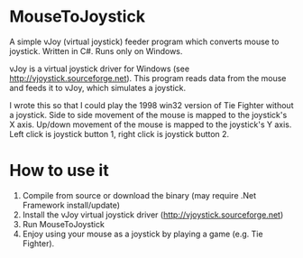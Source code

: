 MouseToJoystick
===============

A simple vJoy (virtual joystick) feeder program which converts mouse to joystick. Written in C#. Runs only on Windows.

vJoy is a virtual joystick driver for Windows (see http://vjoystick.sourceforge.net). This program reads data from the mouse and feeds it to vJoy, which simulates a joystick.

I wrote this so that I could play the 1998 win32 version of Tie Fighter without a joystick. Side to side movement of the mouse is mapped to the joystick's X axis. Up/down movement of the mouse is mapped to the joystick's Y axis. Left click is joystick button 1, right click is joystick button 2.

How to use it
===============
1. Compile from source or download the binary (may require .Net Framework install/update)
1. Install the vJoy virtual joystick driver (http://vjoystick.sourceforge.net)
1. Run MouseToJoystick
1. Enjoy using your mouse as a joystick by playing a game (e.g. Tie Fighter).


